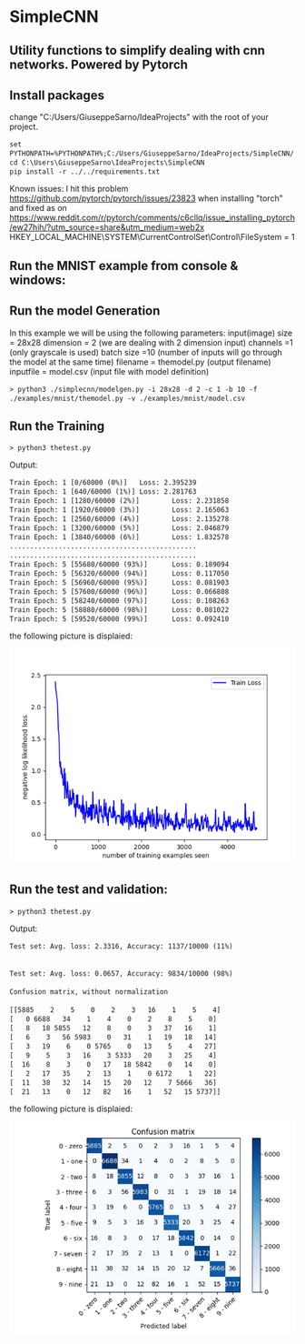 # SimpleCNN

## Utility functions to simplify dealing with cnn networks. Powered by Pytorch

## Install packages
change "C:/Users/GiuseppeSarno/IdeaProjects" with the root of your project.

```
set PYTHONPATH=%PYTHONPATH%;C:/Users/GiuseppeSarno/IdeaProjects/SimpleCNN/
cd C:\Users\GiuseppeSarno\IdeaProjects\SimpleCNN
pip install -r ../../requirements.txt
```
Known issues:
I hit this problem https://github.com/pytorch/pytorch/issues/23823 when installing "torch"
and fixed as on https://www.reddit.com/r/pytorch/comments/c6cllq/issue_installing_pytorch/ew27hih/?utm_source=share&utm_medium=web2x
HKEY_LOCAL_MACHINE\SYSTEM\CurrentControlSet\Control\FileSystem = 1

## Run the MNIST example from console & windows:

## Run the model Generation

In this example we will be using the following parameters:
input(image) size   = 28x28
dimension           = 2 (we are dealing with 2 dimension input)
channels            =1  (only grayscale is used)
batch size          =10 (number of inputs will go through the model at the same time) 
filename            = themodel.py (output filename)
inputfile           = model.csv (input file with model definition)

```
> python3 ./simplecnn/modelgen.py -i 28x28 -d 2 -c 1 -b 10 -f ./examples/mnist/themodel.py -v ./examples/mnist/model.csv
```

## Run the Training
```
> python3 thetest.py
```
Output:
```
Train Epoch: 1 [0/60000 (0%)]   Loss: 2.395239
Train Epoch: 1 [640/60000 (1%)] Loss: 2.281763
Train Epoch: 1 [1280/60000 (2%)]        Loss: 2.231858
Train Epoch: 1 [1920/60000 (3%)]        Loss: 2.165063
Train Epoch: 1 [2560/60000 (4%)]        Loss: 2.135278
Train Epoch: 1 [3200/60000 (5%)]        Loss: 2.046879
Train Epoch: 1 [3840/60000 (6%)]        Loss: 1.832578
..............................................
..............................................
Train Epoch: 5 [55680/60000 (93%)]      Loss: 0.189094
Train Epoch: 5 [56320/60000 (94%)]      Loss: 0.117050
Train Epoch: 5 [56960/60000 (95%)]      Loss: 0.081903
Train Epoch: 5 [57600/60000 (96%)]      Loss: 0.066808
Train Epoch: 5 [58240/60000 (97%)]      Loss: 0.108263
Train Epoch: 5 [58880/60000 (98%)]      Loss: 0.081022
Train Epoch: 5 [59520/60000 (99%)]      Loss: 0.092410
```
the following picture is displaied:


![Loss Function](https://github.com/giusarno/SimpleCNN/blob/master/examples/mnist/loss.png)

## Run the test and validation:

`> python3 thetest.py`

Output:
```
Test set: Avg. loss: 2.3316, Accuracy: 1137/10000 (11%)


Test set: Avg. loss: 0.0657, Accuracy: 9834/10000 (98%)

Confusion matrix, without normalization

[[5885    2    5    0    2    3   16    1    5    4]
[   0 6688   34    1    4    0    2    8    5    0]
[   8   18 5855   12    8    0    3   37   16    1]
[   6    3   56 5983    0   31    1   19   18   14]
[   3   19    6    0 5765    0   13    5    4   27]
[   9    5    3   16    3 5333   20    3   25    4]
[  16    8    3    0   17   18 5842    0   14    0]
[   2   17   35    2   13    1    0 6172    1   22]
[  11   38   32   14   15   20   12    7 5666   36]
[  21   13    0   12   82   16    1   52   15 5737]]

```
the following picture is displaied:

![confusion matrix](https://github.com/giusarno/SimpleCNN/blob/master/examples/mnist/conf_matrix.png)
